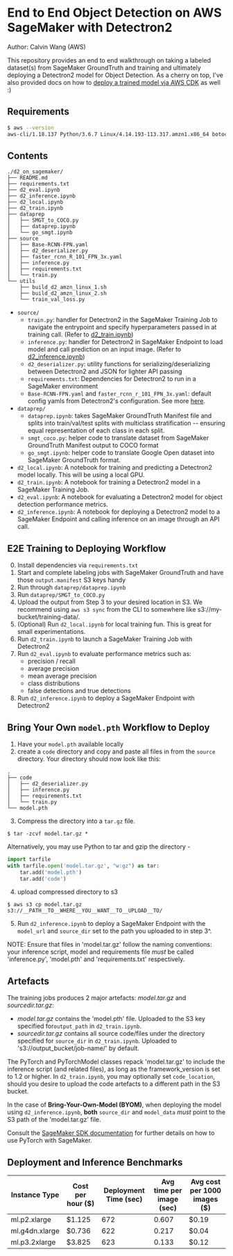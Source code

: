 # End to End Object Detection on AWS SageMaker with Detectron2 

Author: Calvin Wang (AWS) 

This repository provides an end to end walkthrough on taking a labeled dataset(s) from SageMaker GroundTruth and training and ultimately deploying a Detectron2 model for Object Detection. As a cherry on top, I've also provided docs on how to [deploy a trained model via AWS CDK](./endpoint_deploy_cdk.md) as well :) 

## Requirements 
```bash 
$ aws --version
aws-cli/1.18.137 Python/3.6.7 Linux/4.14.193-113.317.amzn1.x86_64 botocore/1.17.60
``` 

## Contents 
```
./d2_on_sagemaker/
├── README.md
├── requirements.txt
├── d2_eval.ipynb
├── d2_inference.ipynb
├── d2_local.ipynb
├── d2_train.ipynb
├── dataprep
│   ├── SMGT_to_COCO.py
│   ├── dataprep.ipynb
│   └── go_smgt.ipynb
├── source
│   ├── Base-RCNN-FPN.yaml
│   ├── d2_deserializer.py
│   ├── faster_rcnn_R_101_FPN_3x.yaml
│   ├── inference.py
│   ├── requirements.txt
│   └── train.py
└── utils
    ├── build_d2_amzn_linux_1.sh
    ├── build_d2_amzn_linux_2.sh
    └── train_val_loss.py
``` 

- `source/` 
    - `train.py`: handler for Detectron2 in the SageMaker Training Job to navigate the entrypoint and specify hyperparameters passed in at training call. (Refer to [d2_train.ipynb](d2_train.ipynb))
    - `inference.py`: handler for Detectron2 in SageMaker Endpoint to load model and call prediction on an input image. (Refer to [d2_inference.ipynb](d2_inference.ipynb))
    - `d2_deserializer.py`: utility functions for serializing/deserializing between Detectron2 and JSON for lighter API passing 
    - `requirements.txt`: Dependencies for Detectron2 to run in a SageMaker environment 
    - `Base-RCNN-FPN.yaml` and `faster_rcnn_r_101_FPN_3x.yaml`: default config yamls from Detectron2's configuration. See more [here](https://detectron2.readthedocs.io/tutorials/configs.html).
- `dataprep/`
    - `dataprep.ipynb`: takes SageMaker GroundTruth Manifest file and splits into train/val/test splits with multiclass stratification -- ensuring equal representation of each class in each split. 
    - `smgt_coco.py`: helper code to translate dataset from SageMaker GroundTruth Manifest output to COCO format
    - `go_smgt.ipynb`: helper code to translate Google Open dataset into SageMaker GroundTruth format. 
- `d2_local.ipynb`: A notebook for training and predicting a Detectron2 model locally. This will be using a local GPU. 
- `d2_train.ipynb`: A notebook for training a Detectron2 model in a SageMaker Training Job.
- `d2_eval.ipynb`: A notebook for evaluating a Detectron2 model for object detection performance metrics. 
- `d2_inference.ipynb`: A notebook for deploying a Detectron2 model to a SageMaker Endpoint and calling inference on an image through an API call. 

## E2E Training to Deploying Workflow 

0. Install dependencies via `requirements.txt` 
1. Start and complete labeling jobs with SageMaker GroundTruth and have those `output.manifest` S3 keys handy 
2. Run through `dataprep/dataprep.ipynb` 
3. Run `dataprep/SMGT_to_COCO.py` 
4. Upload the output from Step 3 to your desired location in S3. We recommend using `aws s3 sync` from the CLI to somewhere like s3://my-bucket/training-data/.
5. (Optional) Run `d2_local.ipynb` for local training fun. This is great for small experimentations. 
6. Run `d2_train.ipynb` to launch a SageMaker Training Job with Detectron2 
7. Run `d2_eval.ipynb` to evaluate performance metrics such as: 
    - precision / recall
    - average precision
    - mean average precision 
    - class distributions 
    - false detections and true detections 
8. Run `d2_inference.ipynb` to deploy a SageMaker Endpoint with Detectron2 

## Bring Your Own `model.pth` Workflow to Deploy
1. Have your `model.pth` available locally 
2. create a `code` directory and copy and paste all files in from the `source` directory. Your directory should now look like this: 
``` 
.
├── code
│   ├── d2_deserializer.py
│   ├── inference.py
│   ├── requirements.txt
│   └── train.py
└── model.pth
```
3. Compress the directory into a `tar.gz` file.
```
$ tar -zcvf model.tar.gz *
```
Alternatively, you may use Python to tar and gzip the directory -

```python
import tarfile
with tarfile.open('model.tar.gz', "w:gz") as tar:
    tar.add('model.pth')
    tar.add('code')
```

4. upload compressed directory to s3 
```
$ aws s3 cp model.tar.gz s3://__PATH__TO__WHERE__YOU__WANT__TO__UPLOAD__TO/
```

5. Run `d2_inference.ipynb` to deploy a SageMaker Endpoint with the `model_url` and `source_dir` set to the path you uploaded to in step 3^. 

NOTE: Ensure that files in 'model.tar.gz' follow the naming conventions: your inference script, model and requirements file *must* be called 'inference.py', 'model.pth' and 'requirements.txt' respectively.

## Artefacts 
The training jobs produces 2 major artefacts: _model.tar.gz_ and _sourcedir.tar.gz_:

* _model.tar.gz_ contains the 'model.pth' file. Uploaded to the S3 key specified for```output_path``` in `d2_train.ipynb`.
* _sourcedir.tar.gz_ contains all source code/files under the directory specified for ```source_dir``` in `d2_train.ipynb`. Uploaded to 's3://output_bucket/job-name/' by default.

The PyTorch and PyTorchModel classes repack 'model.tar.gz' to include the inference script (and related files), as long as the framework_version is set to 1.2 or higher. In `d2_train.ipynb`, you may optionally set ```code_location```, should you desire to upload the code artefacts to a different path in the S3 bucket.

In the case of **Bring-Your-Own-Model (BYOM)**, when deploying the model using `d2_inference.ipynb`, **both** `source_dir` and `model_data` *must* point to the S3 path of the 'model.tar.gz' file.

Consult the [SageMaker SDK documentation](https://sagemaker.readthedocs.io/en/stable/frameworks/pytorch/index.html) for further details on how to use PyTorch with SageMaker.

## Deployment and Inference Benchmarks 
| Instance Type  | Cost per hour ($) | Deployment Time (sec) | Avg time per image (sec) | Avg cost per 1000 images ($) |
|----------------|-------------------|-----------------------|--------------------------|------------------------------|
| ml.p2.xlarge   | $1.125            | 672                   | 0.607                    | $0.19                        |
| ml.g4dn.xlarge | $0.736            | 622                   | 0.217                    | $0.04                        |
| ml.p3.2xlarge  | $3.825            | 623                   | 0.133                    | $0.12                        |

